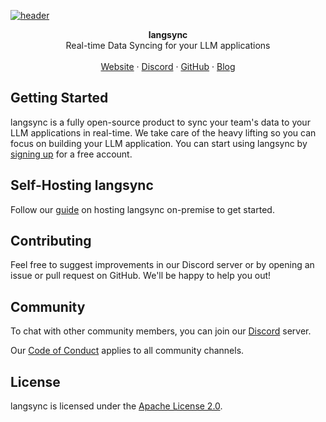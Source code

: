<a href="https://langsync.gradientsandgrit.com">

![header](https://gradientsandgrit.com/static/langsync/header-rounded.png)
</a>

<div align="center"><strong>langsync</strong></div>
<div align="center">Real-time Data Syncing for your LLM applications</div>
<br />
<div align="center">
<a href="https://langsync.gradientsandgrit.com">Website</a> 
<span> · </span>
<a href="https://gradientsandgrit.com/discord">Discord</a>
<span> · </span>
<a href="https://github.com/gradientsandgrit/langsync">GitHub</a> 
<span> · </span>
<a href="https://gradientsandgrit.com">Blog</a>
</div>

## Getting Started

langsync is a fully open-source product to sync your team's data to your LLM applications in real-time. We take care of the heavy lifting so you can focus on building your LLM application. You can start using langsync by [signing up](https://langsync.gradientsandgrit.com) for a free account.

## Self-Hosting langsync

Follow our [guide](./ON_PREM.md) on hosting langsync on-premise to get started.

## Contributing

Feel free to suggest improvements in our Discord server or by opening an issue or pull request on GitHub. We'll be happy to help you out!

## Community

To chat with other community members, you can join our [Discord](https://gradientsandgrit.com/discord) server.

Our [Code of Conduct](./CODE_OF_CONDUCT.md) applies to all community channels.

## License

langsync is licensed under the [Apache License 2.0](LICENSE.md).
